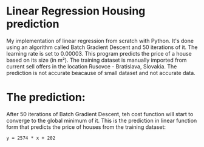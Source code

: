 # Linear Regression Housing prediction
My implementation of linear regression from scratch with Python. It's done using an algorithm called Batch Gradient Descent and 50 iterations of it. The learning rate is set to 0.00003. This program predicts the price of a house based on its size (in m²). The training dataset is manually imported from current sell offers in the location Rusovce - Bratislava, Slovakia. The prediction is not accurate beacause of small dataset and not accurate data.

# The prediction:
After 50 iterations of Batch Gradient Descent, teh cost function will start to converge to the global minimum of it. This is the prediction in linear function form that predicts the price of houses from the training dataset:
```
y = 2574 * x + 202
```
